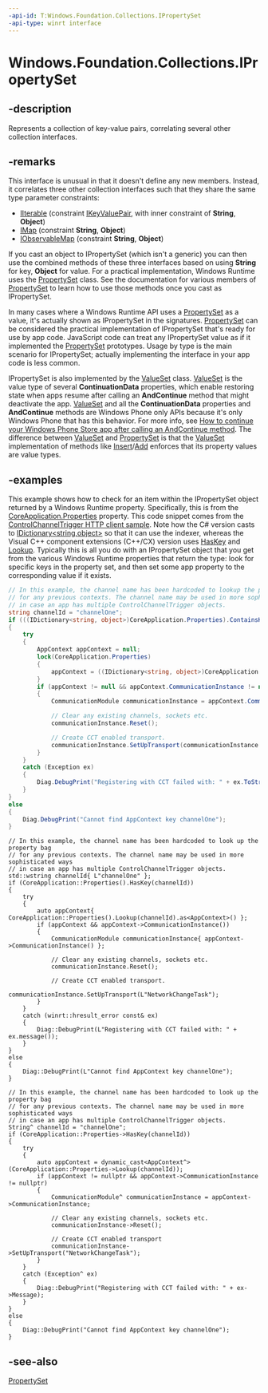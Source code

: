 ```yaml
---
-api-id: T:Windows.Foundation.Collections.IPropertySet
-api-type: winrt interface
---
```


<!-- Interface syntax.
public interface IPropertySet : Windows.Foundation.Collections.IIterable<Windows.Foundation.Collections.IKeyValuePair<System.String, System.Object>>, Windows.Foundation.Collections.IMap<System.String, System.Object>, Windows.Foundation.Collections.IObservableMap<System.String, System.Object>
-->

# Windows.Foundation.Collections.IPropertySet

## -description
Represents a collection of key-value pairs, correlating several other collection interfaces.

## -remarks
This interface is unusual in that it doesn't define any new members. Instead, it correlates three other collection interfaces such that they share the same type parameter constraints:
+ [IIterable](iiterable_1.md) (constraint [IKeyValuePair](ikeyvaluepair_2.md), with inner constraint of **String**, **Object**)
+ [IMap](imap_2.md) (constraint **String**, **Object**)
+ [IObservableMap](iobservablemap_2.md) (constraint **String**, **Object**)

If you cast an object to IPropertySet (which isn't a generic) you can then use the combined methods of these three interfaces based on using **String** for key, **Object** for value. For a practical implementation, Windows Runtime uses the [PropertySet](propertyset.md) class. See the documentation for various members of [PropertySet](propertyset.md) to learn how to use those methods once you cast as IPropertySet.

In many cases where a Windows Runtime API uses a [PropertySet](propertyset.md) as a value, it's actually shown as IPropertySet in the signatures. [PropertySet](propertyset.md) can be considered the practical implementation of IPropertySet that's ready for use by app code. JavaScript code can treat any IPropertySet value as if it implemented the [PropertySet](propertyset.md) prototypes. Usage by type is the main scenario for IPropertySet; actually implementing the interface in your app code is less common.

IPropertySet is also implemented by the [ValueSet](valueset.md) class. [ValueSet](valueset.md) is the value type of several **ContinuationData** properties, which enable restoring state when apps resume after calling an **AndContinue** method that might deactivate the app. [ValueSet](valueset.md) and all the **ContinuationData** properties and **AndContinue** methods are Windows Phone only APIs because it's only Windows Phone that has this behavior. For more info, see [How to continue your Windows Phone Store app after calling an AndContinue method](https://docs.microsoft.com/previous-versions/windows/apps/dn631755(v=win.10)). The difference between [ValueSet](valueset.md) and [PropertySet](propertyset.md) is that the [ValueSet](valueset.md) implementation of methods like [Insert](valueset_insert_2123640444.md)/[Add](valueset_add_1.md) enforces that its property values are value types.

## -examples
This example shows how to check for an item within the IPropertySet object returned by a Windows Runtime property. Specifically, this is from the [CoreApplication.Properties](../windows.applicationmodel.core/coreapplication_properties.md) property. This code snippet comes from the [ControlChannelT​rigger HTTP client sample](https://github.com/microsoftarchive/msdn-code-gallery-microsoft/tree/master/Official%20Windows%20Platform%20Sample/Windows%208.1%20Store%20app%20samples/99866-Windows%208.1%20Store%20app%20samples/ControlChannelTrigger%20HTTP%20client%20sample). Note how the C# version casts to [IDictionary<string,object>](https://docs.microsoft.com/dotnet/api/system.collections.generic.idictionary-2) so that it can use the indexer, whereas the Visual C++ component extensions (C++/CX) version uses [HasKey](propertyset_haskey_425964900.md) and [Lookup](propertyset_lookup_711408188.md). Typically this is all you do with an IPropertySet object that you get from the various Windows Runtime properties that return the type: look for specific keys in the property set, and then set some app property to the corresponding value if it exists.

```csharp
// In this example, the channel name has been hardcoded to lookup the property bag 
// for any previous contexts. The channel name may be used in more sophisticated ways 
// in case an app has multiple ControlChannelTrigger objects. 
string channelId = "channelOne";
if (((IDictionary<string, object>)CoreApplication.Properties).ContainsKey(channelId))
{
    try
    {
        AppContext appContext = null;
        lock(CoreApplication.Properties)
        {
            appContext = ((IDictionary<string, object>)CoreApplication.Properties)[channelId] as AppContext;
        }
        if (appContext != null && appContext.CommunicationInstance != null)
        {
            CommunicationModule communicationInstance = appContext.CommunicationInstance;

            // Clear any existing channels, sockets etc. 
            communicationInstance.Reset();

            // Create CCT enabled transport. 
            communicationInstance.SetUpTransport(communicationInstance.serverUri, GetType().Name);
        }
    }
    catch (Exception ex)
    {
        Diag.DebugPrint("Registering with CCT failed with: " + ex.ToString());
    }
}
else
{
    Diag.DebugPrint("Cannot find AppContext key channelOne");
}
```

```cppwinrt
// In this example, the channel name has been hardcoded to look up the property bag
// for any previous contexts. The channel name may be used in more sophisticated ways
// in case an app has multiple ControlChannelTrigger objects.
std::wstring channelId{ L"channelOne" };
if (CoreApplication::Properties().HasKey(channelId))
{
    try
    {
        auto appContext{ CoreApplication::Properties().Lookup(channelId).as<AppContext>() };
        if (appContext && appContext->CommunicationInstance())
        {
            CommunicationModule communicationInstance{ appContext->CommunicationInstance() };

            // Clear any existing channels, sockets etc.
            communicationInstance.Reset();

            // Create CCT enabled transport.
            communicationInstance.SetUpTransport(L"NetworkChangeTask");
        }
    }
    catch (winrt::hresult_error const& ex)
    {
        Diag::DebugPrint(L"Registering with CCT failed with: " + ex.message());
    }
}
else
{
    Diag::DebugPrint(L"Cannot find AppContext key channelOne");
}
```

```cppcx
// In this example, the channel name has been hardcoded to look up the property bag
// for any previous contexts. The channel name may be used in more sophisticated ways
// in case an app has multiple ControlChannelTrigger objects.
String^ channelId = "channelOne";
if (CoreApplication::Properties->HasKey(channelId))
{
    try
    {
        auto appContext = dynamic_cast<AppContext^>(CoreApplication::Properties->Lookup(channelId));
        if (appContext != nullptr && appContext->CommunicationInstance != nullptr)
        {
            CommunicationModule^ communicationInstance = appContext->CommunicationInstance;

            // Clear any existing channels, sockets etc. 
            communicationInstance->Reset();

            // Create CCT enabled transport 
            communicationInstance->SetUpTransport("NetworkChangeTask");
        }
    }
    catch (Exception^ ex)
    {
        Diag::DebugPrint("Registering with CCT failed with: " + ex->Message);
    }
}
else
{
    Diag::DebugPrint("Cannot find AppContext key channelOne");
}
```

## -see-also
[PropertySet](propertyset.md)
